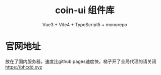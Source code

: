 <div align="center">
<h1 align="center">coin-ui 组件库</h1>
<p align="center">Vue3 + Vite4 + TypeScript5 + monorepo  </p>
</div>

# 官网地址
放在了国内服务器，速度比github pages速度快，梯子开了全局代理的请关闭
https://bhcdd.xyz
